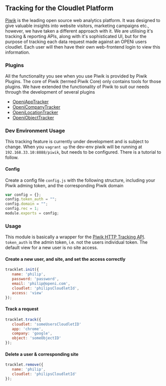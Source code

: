 ## Tracking for the Cloudlet Platform

[Piwik](http://piwik.org/) is the leading open source web analytics platform. It was designed to give valuable insights into website visitors, marketing campaigns etc., however,
we have taken a different approach with it. We are utilising it's tracking & reporting APIs, along with it's sophisticated UI, but for the purpose of tracking each data request
made against an OPENi users cloudlet.
Each user will then have their own web-frontend login to view this information.

### Plugins

All the functionality you see when you use Piwik is provided by Piwik Plugins. The core of Piwik (termed Piwik Core) only contains tools for those plugins. We have extended
the functionality of Piwik to suit our needs through the development of several plugins

*  [OpeniAppTracker](https://github.com/OPENi-ict/openi-app-tracker)
*  [OpeniCompanyTracker](https://github.com/OPENi-ict/openi-company-tracker)
*  [OpeniLocationTracker](https://github.com/OPENi-ict/openi-location-tracker)
*  [OpeniObjectTracker](https://github.com/OPENi-ict/openi-object-tracker)



### Dev Environment Usage

This tracking feature is currently under development and is subject to change. When you `vagrant up` the dev-env piwik will be running at `192.168.33.10:8888/piwik`, but needs
to be configured. There is a tutorial to follow.

#### Config
Create a config file `config.js` with the following structure, including your Piwik adming token, and the corresponding Piwik domain

```javascript
var config = {};
config.token_auth = "";
config.domain = "";
config.rec = 1;
module.exports = config;
```

### Usage

This module is basically a wrapper for the [Piwik HTTP Tracking API](http://developer.piwik.org/api-reference/tracking-api).
`token_auth` is the admin token, i.e. not the users individual token. The default view for a new user is no site access.


#### Create a new user, and site, and set the access correctly

```javascript
tracklet.init({
   name: 'philip',
   password: 'password',
   email: 'philip@openi.com',
   cloudlet: 'philipsCloudletId',
   access: 'view'
});
```

#### Track a request

```javascript
tracklet.track({
   cloudlet: 'someUsersCloudletID'
   app: 'chrome',
   company: 'google',
   object: 'someObjectID'
});
```


#### Delete a user & corresponding site

```javascript
tracklet.remove({
   name: 'philip',
   cloudlet: 'philipsCloudletId'
});
```




